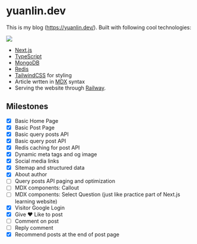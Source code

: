 # yuanlin.dev

This is my blog (https://yuanlin.dev/). Built with following cool technologies:

![](https://skillicons.dev/icons?i=ts,next,tailwind,mongodb,redis)

- [Next.js](https://nextjs.org/)
- [TypeScript](https://www.typescriptlang.org/)
- [MongoDB](https://www.mongodb.com/)
- [Redis](https://redis.io/)
- [TailwindCSS](https://tailwindcss.com/) for styling
- Article wrtten in [MDX](https://mdxjs.com/) syntax
- Serving the website through [Railway](https://railway.app).

## Milestones

- [x] Basic Home Page
- [x] Basic Post Page
- [x] Basic query posts API
- [x] Basic query post API
- [x] Redis caching for post API
- [x] Dynamic meta tags and og image
- [x] Social media links
- [x] Sitemap and structured data
- [x] About author
- [ ] Query posts API paging and optimization
- [ ] MDX components: Callout
- [ ] MDX components: Select Question (just like practice part of Next.js learning
  website)
- [x] Visitor Google Login
- [x] Give ❤️ Like to post
- [ ] Comment on post
- [ ] Reply comment
- [x] Recommend posts at the end of post page

